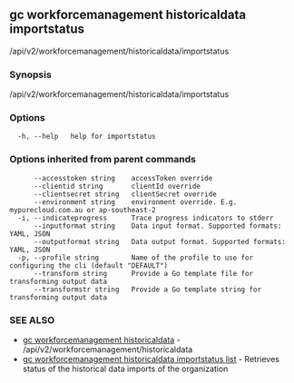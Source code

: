 ## gc workforcemanagement historicaldata importstatus

/api/v2/workforcemanagement/historicaldata/importstatus

### Synopsis

/api/v2/workforcemanagement/historicaldata/importstatus

### Options

```
  -h, --help   help for importstatus
```

### Options inherited from parent commands

```
      --accesstoken string    accessToken override
      --clientid string       clientId override
      --clientsecret string   clientSecret override
      --environment string    environment override. E.g. mypurecloud.com.au or ap-southeast-2
  -i, --indicateprogress      Trace progress indicators to stderr
      --inputformat string    Data input format. Supported formats: YAML, JSON
      --outputformat string   Data output format. Supported formats: YAML, JSON
  -p, --profile string        Name of the profile to use for configuring the cli (default "DEFAULT")
      --transform string      Provide a Go template file for transforming output data
      --transformstr string   Provide a Go template string for transforming output data
```

### SEE ALSO

* [gc workforcemanagement historicaldata](gc_workforcemanagement_historicaldata.html)	 - /api/v2/workforcemanagement/historicaldata
* [gc workforcemanagement historicaldata importstatus list](gc_workforcemanagement_historicaldata_importstatus_list.html)	 - Retrieves status of the historical data imports of the organization


